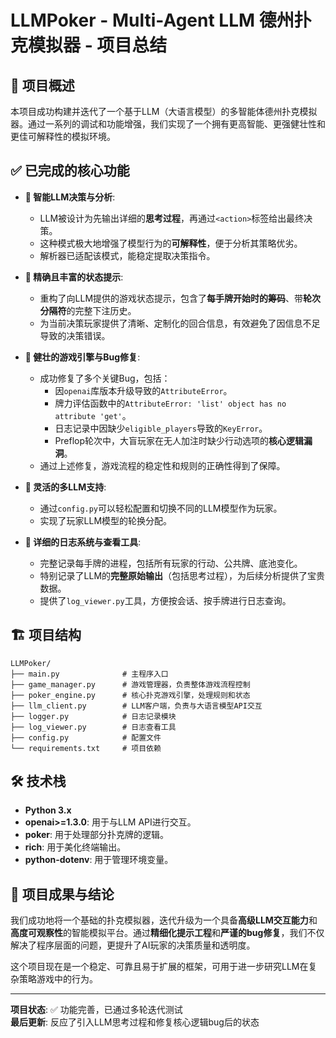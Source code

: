 # LLMPoker - Multi-Agent LLM 德州扑克模拟器 - 项目总结

## 🎯 项目概述

本项目成功构建并迭代了一个基于LLM（大语言模型）的多智能体德州扑克模拟器。通过一系列的调试和功能增强，我们实现了一个拥有更高智能、更强健壮性和更佳可解释性的模拟环境。

## ✅ 已完成的核心功能

-   **🧠 智能LLM决策与分析**:
    -   LLM被设计为先输出详细的**思考过程**，再通过`<action>`标签给出最终决策。
    -   这种模式极大地增强了模型行为的**可解释性**，便于分析其策略优劣。
    -   解析器已适配该模式，能稳定提取决策指令。

-   **🎯 精确且丰富的状态提示**:
    -   重构了向LLM提供的游戏状态提示，包含了**每手牌开始时的筹码**、带**轮次分隔符**的完整下注历史。
    -   为当前决策玩家提供了清晰、定制化的回合信息，有效避免了因信息不足导致的决策错误。

-   **🔧 健壮的游戏引擎与Bug修复**:
    -   成功修复了多个关键Bug，包括：
        -   因`openai`库版本升级导致的`AttributeError`。
        -   牌力评估函数中的`AttributeError: 'list' object has no attribute 'get'`。
        -   日志记录中因缺少`eligible_players`导致的`KeyError`。
        -   Preflop轮次中，大盲玩家在无人加注时缺少行动选项的**核心逻辑漏洞**。
    -   通过上述修复，游戏流程的稳定性和规则的正确性得到了保障。

-   **🤖 灵活的多LLM支持**:
    -   通过`config.py`可以轻松配置和切换不同的LLM模型作为玩家。
    -   实现了玩家LLM模型的轮换分配。

-   **📝 详细的日志系统与查看工具**:
    -   完整记录每手牌的进程，包括所有玩家的行动、公共牌、底池变化。
    -   特别记录了LLM的**完整原始输出**（包括思考过程），为后续分析提供了宝贵数据。
    -   提供了`log_viewer.py`工具，方便按会话、按手牌进行日志查询。

## 🏗️ 项目结构

```
LLMPoker/
├── main.py              # 主程序入口
├── game_manager.py      # 游戏管理器，负责整体游戏流程控制
├── poker_engine.py      # 核心扑克游戏引擎，处理规则和状态
├── llm_client.py        # LLM客户端，负责与大语言模型API交互
├── logger.py            # 日志记录模块
├── log_viewer.py        # 日志查看工具
├── config.py            # 配置文件
└── requirements.txt     # 项目依赖
```

## 🛠️ 技术栈

-   **Python 3.x**
-   **openai>=1.3.0**: 用于与LLM API进行交互。
-   **poker**: 用于处理部分扑克牌的逻辑。
-   **rich**: 用于美化终端输出。
-   **python-dotenv**: 用于管理环境变量。

## 🎉 项目成果与结论

我们成功地将一个基础的扑克模拟器，迭代升级为一个具备**高级LLM交互能力**和**高度可观察性**的智能模拟平台。通过**精细化提示工程**和**严谨的bug修复**，我们不仅解决了程序层面的问题，更提升了AI玩家的决策质量和透明度。

这个项目现在是一个稳定、可靠且易于扩展的框架，可用于进一步研究LLM在复杂策略游戏中的行为。

---

**项目状态**: ✅ 功能完善，已通过多轮迭代测试  
**最后更新**: 反应了引入LLM思考过程和修复核心逻辑bug后的状态 